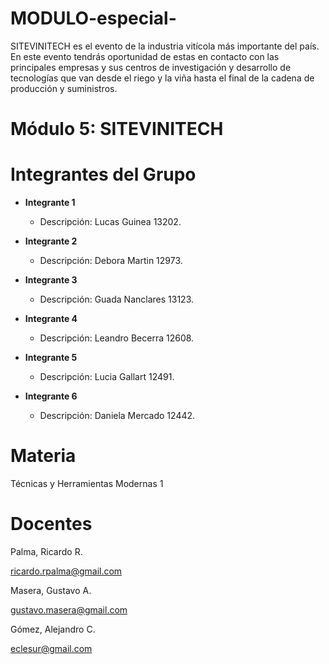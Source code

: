 # MODULO-especial-
SITEVINITECH es el evento de la industria vitícola más importante del país. En este evento tendrás oportunidad de estas en contacto con las principales empresas y sus centros de investigación y desarrollo de tecnologías que van desde el riego y la viña hasta el final de la cadena de producción y suministros.
# Módulo 5: SITEVINITECH

# Integrantes del Grupo

- **Integrante 1**
  - Descripción: Lucas Guinea 13202.

- **Integrante 2**
  - Descripción: Debora Martin 12973.

- **Integrante 3**
  - Descripción: Guada Nanclares 13123.

- **Integrante 4**
  - Descripción: Leandro Becerra 12608.

- **Integrante 5**
  - Descripción: Lucia Gallart 12491.

- **Integrante 6**
  - Descripción: Daniela Mercado 12442.

# Materia
Técnicas y Herramientas Modernas 1

# Docentes
Palma, Ricardo R.

ricardo.rpalma@gmail.com

Masera, Gustavo A.

gustavo.masera@gmail.com

Gómez, Alejandro C.

eclesur@gmail.com
